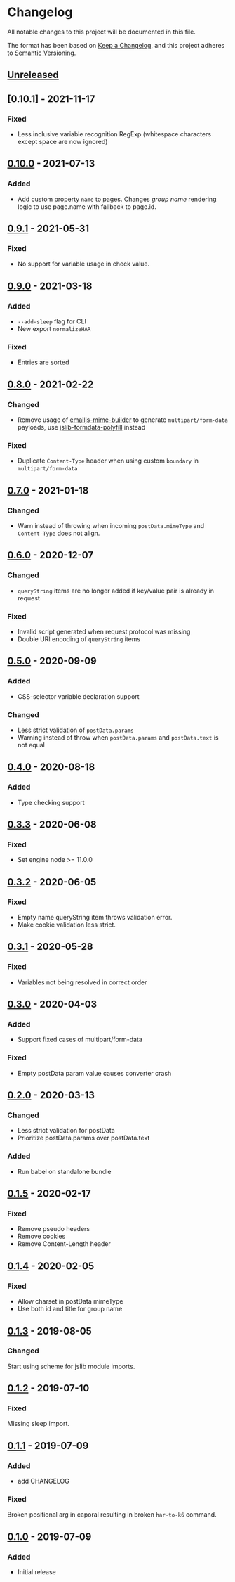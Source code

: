 # Changelog
All notable changes to this project will be documented in this file.

The format has been based on [Keep a Changelog](https://keepachangelog.com/en/1.0.0/),
and this project adheres to [Semantic Versioning](https://semver.org/spec/v2.0.0.html).

## [Unreleased]

## [0.10.1] - 2021-11-17

### Fixed

- Less inclusive variable recognition RegExp (whitespace characters except space are now ignored)

## [0.10.0] - 2021-07-13

### Added

- Add custom property `name` to pages. Changes _group name_ rendering logic to use page.name with fallback to page.id.

## [0.9.1] - 2021-05-31

### Fixed

- No support for variable usage in check value.

## [0.9.0] - 2021-03-18

### Added

- `--add-sleep` flag for CLI
- New export `normalizeHAR`

### Fixed

- Entries are sorted

## [0.8.0] - 2021-02-22

### Changed

- Remove usage of [emailjs-mime-builder](https://github.com/emailjs/emailjs-mime-builder) to generate `multipart/form-data` payloads, use [jslib-formdata-polyfill](https://jslib.k6.io/formdata/0.0.1/index.js) instead

### Fixed

- Duplicate `Content-Type` header when using custom `boundary` in `multipart/form-data`

## [0.7.0] - 2021-01-18

### Changed

- Warn instead of throwing when incoming `postData.mimeType` and `Content-Type` does not align.

## [0.6.0] - 2020-12-07

### Changed

- `queryString` items are no longer added if key/value pair is already in request

### Fixed
- Invalid script generated when request protocol was missing
- Double URI encoding of `queryString` items

## [0.5.0] - 2020-09-09

### Added

- CSS-selector variable declaration support

### Changed

- Less strict validation of `postData.params`
- Warning instead of throw when `postData.params` and `postData.text` is not equal
    
## [0.4.0] - 2020-08-18

### Added
- Type checking support

## [0.3.3] - 2020-06-08

### Fixed
- Set engine node >= 11.0.0

## [0.3.2] - 2020-06-05

### Fixed
- Empty name queryString item throws validation error.
- Make cookie validation less strict.

## [0.3.1] - 2020-05-28

### Fixed
- Variables not being resolved in correct order

## [0.3.0] - 2020-04-03

### Added
- Support fixed cases of multipart/form-data

### Fixed
- Empty postData param value causes converter crash

## [0.2.0] - 2020-03-13

### Changed
- Less strict validation for postData
- Prioritize postData.params over postData.text

### Added
- Run babel on standalone bundle

## [0.1.5] - 2020-02-17

### Fixed
- Remove pseudo headers
- Remove cookies
- Remove Content-Length header

## [0.1.4] - 2020-02-05

### Fixed
- Allow charset in postData mimeType
- Use both id and title for group name

## [0.1.3] - 2019-08-05

### Changed
Start using scheme for jslib module imports.

## [0.1.2] - 2019-07-10

### Fixed
Missing sleep import.

## [0.1.1] - 2019-07-09

### Added
- add CHANGELOG

### Fixed
Broken positional arg in caporal resulting in broken `har-to-k6` command.

## [0.1.0] - 2019-07-09
### Added
- Initial release

[Unreleased]: https://github.com/loadimpact/har-to-k6/compare/v0.10.0...HEAD
[0.10.0]: https://github.com/loadimpact/har-to-k6/compare/v0.9.1...v0.10.0
[0.9.1]: https://github.com/loadimpact/har-to-k6/compare/v0.9.0...v0.9.1
[0.9.0]: https://github.com/loadimpact/har-to-k6/compare/v0.8.0...v0.9.0
[0.8.0]: https://github.com/loadimpact/har-to-k6/compare/v0.7.0...v0.8.0
[0.7.0]: https://github.com/loadimpact/har-to-k6/compare/v0.6.0...v0.7.0
[0.6.0]: https://github.com/loadimpact/har-to-k6/compare/v0.5.0...v0.6.0
[0.5.0]: https://github.com/loadimpact/har-to-k6/compare/v0.4.0...v0.5.0
[0.4.0]: https://github.com/loadimpact/har-to-k6/compare/v0.3.3...v0.4.0
[0.3.3]: https://github.com/loadimpact/har-to-k6/compare/v0.2.0...v0.3.3
[0.3.2]: https://github.com/loadimpact/har-to-k6/compare/v0.2.0...v0.3.2
[0.3.1]: https://github.com/loadimpact/har-to-k6/compare/v0.2.0...v0.3.1
[0.3.0]: https://github.com/loadimpact/har-to-k6/compare/v0.2.0...v0.3.0
[0.2.0]: https://github.com/loadimpact/har-to-k6/compare/v0.1.5...v0.2.0
[0.1.5]: https://github.com/loadimpact/har-to-k6/compare/v0.1.4...v0.1.5
[0.1.4]: https://github.com/loadimpact/har-to-k6/compare/v0.1.3...v0.1.4
[0.1.3]: https://github.com/loadimpact/har-to-k6/compare/v0.1.2...v0.1.3
[0.1.2]: https://github.com/loadimpact/har-to-k6/compare/v0.1.1...v0.1.2
[0.1.1]: https://github.com/loadimpact/har-to-k6/compare/v0.1.0...v0.1.1
[0.1.0]: https://github.com/olivierlacan/keep-a-changelog/releases/tag/v0.1.0
